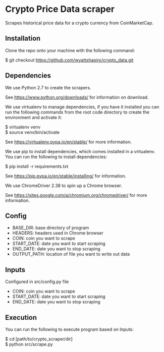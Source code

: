 # Crypto Price Data scraper

Scrapes historical price data for a crypto currency from CoinMarketCap.

## Installation

Clone the repo onto your machine with the following command:

$ git checkout https://github.com/wyattshapiro/crypto_data.git


## Dependencies

We use Python 2.7 to create the scrapers.

See https://www.python.org/downloads/ for information on download.

We use virtualenv to manage dependencies, if you have it installed you can run
the following commands from the root code directory to create the environment and
activate it:

$ virtualenv venv  
$ source venv/bin/activate

See https://virtualenv.pypa.io/en/stable/ for more information.

We use pip to install dependencies, which comes installed in a virtualenv.
You can run the following to install dependencies:

$ pip install -r requirements.txt

See https://pip.pypa.io/en/stable/installing/ for information.

We use ChromeDriver 2.38 to spin up a Chrome browser.

See https://sites.google.com/a/chromium.org/chromedriver/ for more information.


## Config

- BASE_DIR: base directory of program
- HEADERS: headers used in Chrome browser
- COIN: coin you want to scrape
- START_DATE: date you want to start scraping
- END_DATE: date you want to stop scraping
- OUTPUT_PATH: location of file you want to write out data


## Inputs
Configured in src/config.py file

- COIN: coin you want to scrape
- START_DATE: date you want to start scraping
- END_DATE: date you want to stop scraping

## Execution
You can run the following to execute program based on Inputs:

$ cd [path/to/crypto_scraper/dir]  
$ python src/scrape.py
